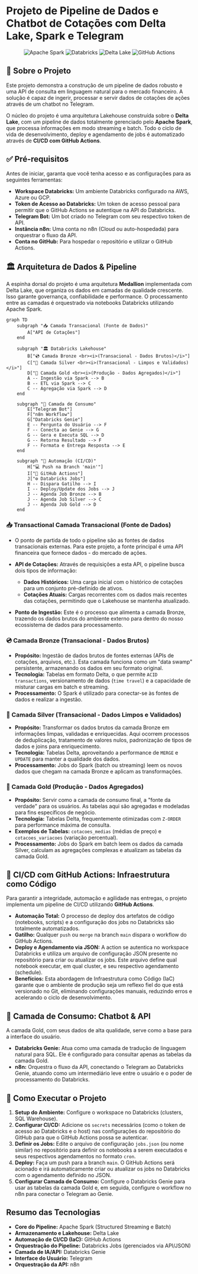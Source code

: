 # Projeto de Pipeline de Dados e Chatbot de Cotações com Delta Lake, Spark e Telegram
<div align="center">

![Apache Spark](https://img.shields.io/badge/Apache%20Spark-3.4.1-E25A1C?logo=apache-spark)
![Databricks](https://img.shields.io/badge/Databricks-Ready-FF3621?logo=databricks)
![Delta Lake](https://img.shields.io/badge/Delta%20Lake-2.4.0-00ADD4?logo=delta)
![GitHub Actions](https://img.shields.io/badge/GitHub%20Actions-CI/CD-2088FF?logo=github-actions)

</div>

## 📖 Sobre o Projeto
Este projeto demonstra a construção de um pipeline de dados robusto e uma API de consulta em linguagem natural para o mercado financeiro. A solução é capaz de ingerir, processar e servir dados de cotações de ações através de um chatbot no Telegram.

O núcleo do projeto é uma arquitetura Lakehouse construída sobre o **Delta Lake**, com um pipeline de dados totalmente gerenciado pelo **Apache Spark**, que processa informações em modo streaming e batch. Todo o ciclo de vida de desenvolvimento, deploy e agendamento de jobs é automatizado através de **CI/CD com GitHub Actions**.

## ✅ Pré-requisitos
Antes de iniciar, garanta que você tenha acesso e as configurações para as seguintes ferramentas:

- **Workspace Databricks:** Um ambiente Databricks configurado na AWS, Azure ou GCP.
- **Token de Acesso ao Databricks:** Um token de acesso pessoal para permitir que o GitHub Actions se autentique na API do Databricks.
- **Telegram Bot:** Um bot criado no Telegram com seu respectivo token de API.
- **Instância n8n:** Uma conta no n8n (Cloud ou auto-hospedada) para orquestrar o fluxo da API.
- **Conta no GitHub:** Para hospedar o repositório e utilizar o GitHub Actions.

## 🏛️ Arquitetura de Dados & Pipeline
A espinha dorsal do projeto é uma arquitetura **Medallion** implementada com Delta Lake, que organiza os dados em camadas de qualidade crescente. Isso garante governança, confiabilidade e performance. O processamento entre as camadas é orquestrado via notebooks Databricks utilizando Apache Spark.

```mermaid
graph TD
    subgraph "📥 Camada Transacional (Fonte de Dados)"
        A["API de Cotações"]
    end

    subgraph "🏛️ Databricks Lakehouse"
        B["💿 Camada Bronze <br><i>(Transacional - Dados Brutos)</i>"]
        C["🥈 Camada Silver <br><i>(Transacional - Limpos e Validados)</i>"]
        D["🥇 Camada Gold <br><i>(Produção - Dados Agregados)</i>"]
        A -- Ingestão via Spark --> B
        B -- ETL via Spark --> C
        C -- Agregação via Spark --> D
    end

    subgraph "🤖 Camada de Consumo"
        E["Telegram Bot"]
        F["n8n Workflow"]
        G["Databricks Genie"]
        E -- Pergunta do Usuário --> F
        F -- Conecta ao Genie --> G
        G -- Gera e Executa SQL --> D
        G -- Retorna Resultado --> F
        F -- Formata e Entrega Resposta --> E
    end

    subgraph "🔄 Automação (CI/CD)"
        H["💻 Push na Branch 'main'"]
        I["🚀 GitHub Actions"]
        J["⚙️ Databricks Jobs"]
        H -- Dispara Gatilho --> I
        I -- Deploy/Update dos Jobs --> J
        J -- Agenda Job Bronze --> B
        J -- Agenda Job Silver --> C
        J -- Agenda Job Gold --> D
    end
```
### 📥 Transactional Camada Transacional (Fonte de Dados)

- O ponto de partida de todo o pipeline são as fontes de dados transacionais externas. Para este projeto, a fonte principal é uma API financeira que fornece dados - do mercado de ações.

- **API de Cotações:** Através de requisições a esta API, o pipeline busca dois tipos de informação:
  - **Dados Históricos:** Uma carga inicial com o histórico de cotações para um conjunto pré-definido de ativos.
  - **Cotações Atuais:** Cargas recorrentes com os dados mais recentes das cotações, permitindo que o Lakehouse se mantenha atualizado.
- **Ponto de Ingestão:** Este é o processo que alimenta a camada Bronze, trazendo os dados brutos do ambiente externo para dentro do nosso ecossistema de dados para processamento.
  
### 💿 Camada Bronze (Transacional - Dados Brutos)
-   **Propósito:** Ingestão de dados brutos de fontes externas (APIs de cotações, arquivos, etc.). Esta camada funciona como um "data swamp" persistente, armazenando os dados em seu formato original.
-   **Tecnologia:** Tabelas em formato Delta, o que permite `ACID transactions`, versionamento de dados (`time travel`) e a capacidade de misturar cargas em batch e streaming.
-   **Processamento:** O Spark é utilizado para conectar-se às fontes de dados e realizar a ingestão.

### 🥈 Camada Silver (Transacional - Dados Limpos e Validados)
-   **Propósito:** Transformar os dados brutos da camada Bronze em informações limpas, validadas e enriquecidas. Aqui ocorrem processos de deduplicação, tratamento de valores nulos, padronização de tipos de dados e joins para enriquecimento.
-   **Tecnologia:** Tabelas Delta, aproveitando a performance de `MERGE` e `UPDATE` para manter a qualidade dos dados.
-   **Processamento:** Jobs do Spark (batch ou streaming) leem os novos dados que chegam na camada Bronze e aplicam as transformações.

### 🥇 Camada Gold (Produção - Dados Agregados)
-   **Propósito:** Servir como a camada de consumo final, a "fonte da verdade" para os usuários. As tabelas aqui são agregadas e modeladas para fins específicos de negócio.
-   **Tecnologia:** Tabelas Delta, frequentemente otimizadas com `Z-ORDER` para performance máxima de consulta.
-   **Exemplos de Tabelas:** `cotacoes_medias` (médias de preço) e `cotacoes_variacoes` (variação percentual).
-   **Processamento:** Jobs do Spark em batch leem os dados da camada Silver, calculam as agregações complexas e atualizam as tabelas da camada Gold.

## 🔄 CI/CD com GitHub Actions: Infraestrutura como Código
Para garantir a integridade, automação e agilidade nas entregas, o projeto implementa um pipeline de CI/CD utilizando **GitHub Actions**.

-   **Automação Total:** O processo de deploy dos artefatos de código (notebooks, scripts) e a configuração dos jobs no Databricks são totalmente automatizados.
-   **Gatilho:** Qualquer `push` ou `merge` na branch `main` dispara o workflow do GitHub Actions.
-   **Deploy e Agendamento via JSON:** A action se autentica no workspace Databricks e utiliza um arquivo de configuração JSON presente no repositório para criar ou atualizar os jobs. Este arquivo define qual notebook executar, em qual cluster, e seu respectivo agendamento (schedule).
-   **Benefícios:** Esta abordagem de Infraestrutura como Código (IaC) garante que o ambiente de produção seja um reflexo fiel do que está versionado no Git, eliminando configurações manuais, reduzindo erros e acelerando o ciclo de desenvolvimento.

## 🤖 Camada de Consumo: Chatbot & API
A camada Gold, com seus dados de alta qualidade, serve como a base para a interface do usuário.

-   **Databricks Genie:** Atua como uma camada de tradução de linguagem natural para SQL. Ele é configurado para consultar apenas as tabelas da camada Gold.
-   **n8n:** Orquestra o fluxo da API, conectando o Telegram ao Databricks Genie, atuando como um intermediário leve entre o usuário e o poder de processamento do Databricks.

## 🚀 Como Executar o Projeto
1.  **Setup do Ambiente:** Configure o workspace no Databricks (clusters, SQL Warehouse).
2.  **Configurar CI/CD:** Adicione os `secrets` necessários (como o token de acesso ao Databricks e o host) nas configurações do repositório do GitHub para que o GitHub Actions possa se autenticar.
3.  **Definir os Jobs:** Edite o arquivo de configuração `jobs.json` (ou nome similar) no repositório para definir os notebooks a serem executados e seus respectivos agendamentos no formato `cron`.
4.  **Deploy:** Faça um push para a branch `main`. O GitHub Actions será acionado e irá automaticamente criar ou atualizar os jobs no Databricks com o agendamento definido no JSON.
5.  **Configurar Camada de Consumo:** Configure o Databricks Genie para usar as tabelas da camada Gold e, em seguida, configure o workflow no n8n para conectar o Telegram ao Genie.

## Resumo das Tecnologias
-   **Core do Pipeline:** Apache Spark (Structured Streaming e Batch)
-   **Armazenamento e Lakehouse:** Delta Lake
-   **Automação de CI/CD (IaC):** GitHub Actions
-   **Orquestração do Pipeline:** Databricks Jobs (gerenciados via API/JSON)
-   **Camada de IA/API:** Databricks Genie
-   **Interface do Usuário:** Telegram
-   **Orquestração da API:** n8n
